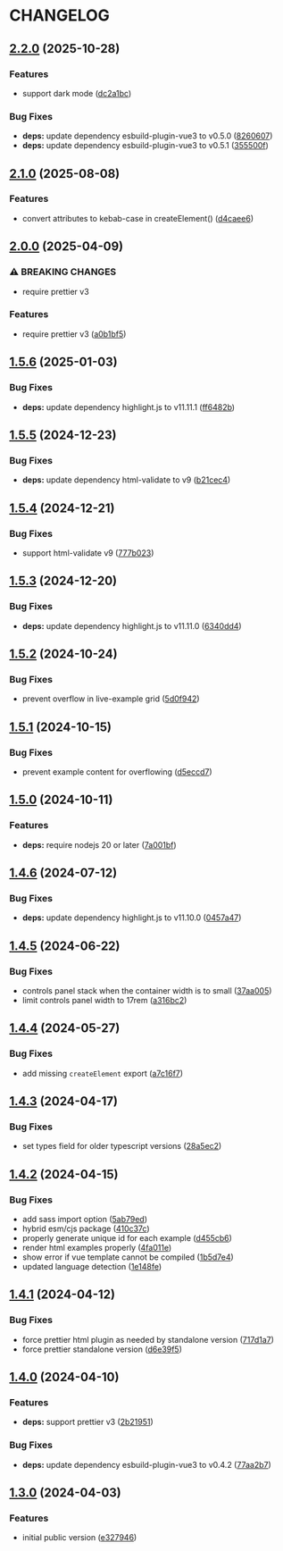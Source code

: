 # CHANGELOG

## [2.2.0](https://github.com/Forsakringskassan/docs-live-example/compare/v2.1.0...v2.2.0) (2025-10-28)

### Features

* support dark mode ([dc2a1bc](https://github.com/Forsakringskassan/docs-live-example/commit/dc2a1bcc79d93303dde2be581cb27afea87c359f))

### Bug Fixes

* **deps:** update dependency esbuild-plugin-vue3 to v0.5.0 ([8260607](https://github.com/Forsakringskassan/docs-live-example/commit/82606074c6440daf529071baf929428a7ba44c47))
* **deps:** update dependency esbuild-plugin-vue3 to v0.5.1 ([355500f](https://github.com/Forsakringskassan/docs-live-example/commit/355500f37e52d083983f8fc14807f97ed90a8d33))

## [2.1.0](https://github.com/Forsakringskassan/docs-live-example/compare/v2.0.0...v2.1.0) (2025-08-08)

### Features

* convert attributes to kebab-case in createElement() ([d4caee6](https://github.com/Forsakringskassan/docs-live-example/commit/d4caee6710dfd9732db5f923a1053561ff16e71d))

## [2.0.0](https://github.com/Forsakringskassan/docs-live-example/compare/v1.5.6...v2.0.0) (2025-04-09)

### ⚠ BREAKING CHANGES

* require prettier v3

### Features

* require prettier v3 ([a0b1bf5](https://github.com/Forsakringskassan/docs-live-example/commit/a0b1bf5a084844ea31f857d4d480590617e28ef1))

## [1.5.6](https://github.com/Forsakringskassan/docs-live-example/compare/v1.5.5...v1.5.6) (2025-01-03)

### Bug Fixes

* **deps:** update dependency highlight.js to v11.11.1 ([ff6482b](https://github.com/Forsakringskassan/docs-live-example/commit/ff6482b88d1adb0815aa35a8521b30f6f5ab9291))

## [1.5.5](https://github.com/Forsakringskassan/docs-live-example/compare/v1.5.4...v1.5.5) (2024-12-23)

### Bug Fixes

* **deps:** update dependency html-validate to v9 ([b21cec4](https://github.com/Forsakringskassan/docs-live-example/commit/b21cec4b14c1ad39e69c36104ece3fdc56aafbc5))

## [1.5.4](https://github.com/Forsakringskassan/docs-live-example/compare/v1.5.3...v1.5.4) (2024-12-21)

### Bug Fixes

* support html-validate v9 ([777b023](https://github.com/Forsakringskassan/docs-live-example/commit/777b023c1476a0f947ce8d95208d303df31efc12))

## [1.5.3](https://github.com/Forsakringskassan/docs-live-example/compare/v1.5.2...v1.5.3) (2024-12-20)

### Bug Fixes

* **deps:** update dependency highlight.js to v11.11.0 ([6340dd4](https://github.com/Forsakringskassan/docs-live-example/commit/6340dd46c8f6f86d12eb13e3ea9aceeebc8d781d))

## [1.5.2](https://github.com/Forsakringskassan/docs-live-example/compare/v1.5.1...v1.5.2) (2024-10-24)


### Bug Fixes

* prevent overflow in live-example grid ([5d0f942](https://github.com/Forsakringskassan/docs-live-example/commit/5d0f94250f97cfb4e59bbba90eb4ed56cda796e7))

## [1.5.1](https://github.com/Forsakringskassan/docs-live-example/compare/v1.5.0...v1.5.1) (2024-10-15)


### Bug Fixes

* prevent example content for overflowing ([d5eccd7](https://github.com/Forsakringskassan/docs-live-example/commit/d5eccd7b81518552d9a9f7ca41ff196885798680))

## [1.5.0](https://github.com/Forsakringskassan/docs-live-example/compare/v1.4.6...v1.5.0) (2024-10-11)


### Features

* **deps:** require nodejs 20 or later ([7a001bf](https://github.com/Forsakringskassan/docs-live-example/commit/7a001bf61a60203fc9e2359f6f961b1116372dbf))

## [1.4.6](https://github.com/Forsakringskassan/docs-live-example/compare/v1.4.5...v1.4.6) (2024-07-12)


### Bug Fixes

* **deps:** update dependency highlight.js to v11.10.0 ([0457a47](https://github.com/Forsakringskassan/docs-live-example/commit/0457a4700706bcd83287fb44b0606da2cb554456))

## [1.4.5](https://github.com/Forsakringskassan/docs-live-example/compare/v1.4.4...v1.4.5) (2024-06-22)


### Bug Fixes

* controls panel stack when the container width is to small ([37aa005](https://github.com/Forsakringskassan/docs-live-example/commit/37aa00508ffc118ad4b9f40b243e9da3ce5d8f31))
* limit controls panel width to 17rem ([a316bc2](https://github.com/Forsakringskassan/docs-live-example/commit/a316bc28419575c2ce92ff11aecff07ec459b55b))

## [1.4.4](https://github.com/Forsakringskassan/docs-live-example/compare/v1.4.3...v1.4.4) (2024-05-27)


### Bug Fixes

* add missing `createElement` export ([a7c16f7](https://github.com/Forsakringskassan/docs-live-example/commit/a7c16f7071709f12080241ed1fe750716a5d0e06))

## [1.4.3](https://github.com/Forsakringskassan/docs-live-example/compare/v1.4.2...v1.4.3) (2024-04-17)


### Bug Fixes

* set types field for older typescript versions ([28a5ec2](https://github.com/Forsakringskassan/docs-live-example/commit/28a5ec26e18d3212d535330e390f9305b2bcf336))

## [1.4.2](https://github.com/Forsakringskassan/docs-live-example/compare/v1.4.1...v1.4.2) (2024-04-15)


### Bug Fixes

* add sass import option ([5ab79ed](https://github.com/Forsakringskassan/docs-live-example/commit/5ab79ed3c20e95874bdb79b10ccdc08346175f74))
* hybrid esm/cjs package ([410c37c](https://github.com/Forsakringskassan/docs-live-example/commit/410c37ce7431101afb915d1265d64c169f0a1c82))
* properly generate unique id for each example ([d455cb6](https://github.com/Forsakringskassan/docs-live-example/commit/d455cb63a9b5586bf5fda6bc834e7e1b417b1b86))
* render html examples properly ([4fa011e](https://github.com/Forsakringskassan/docs-live-example/commit/4fa011ed77247c9c883913bc31aa91714c529928))
* show error if vue template cannot be compiled ([1b5d7e4](https://github.com/Forsakringskassan/docs-live-example/commit/1b5d7e4f2d4fea41b3ab71438a1bac00b163a61a))
* updated language detection ([1e148fe](https://github.com/Forsakringskassan/docs-live-example/commit/1e148feb3437f15caab6f4a001dc797d4a7b0744))

## [1.4.1](https://github.com/Forsakringskassan/docs-live-example/compare/v1.4.0...v1.4.1) (2024-04-12)


### Bug Fixes

* force prettier html plugin as needed by standalone version ([717d1a7](https://github.com/Forsakringskassan/docs-live-example/commit/717d1a770c6a30a97e9771a616910bcc78d2f112))
* force prettier standalone version ([d6e39f5](https://github.com/Forsakringskassan/docs-live-example/commit/d6e39f5e9addb4587e5dac5b8406595993a20d00))

## [1.4.0](https://github.com/Forsakringskassan/docs-live-example/compare/v1.3.0...v1.4.0) (2024-04-10)


### Features

* **deps:** support prettier v3 ([2b21951](https://github.com/Forsakringskassan/docs-live-example/commit/2b219512391db3d6ed6eba25c7ad0cf7737eec4e))


### Bug Fixes

* **deps:** update dependency esbuild-plugin-vue3 to v0.4.2 ([77aa2b7](https://github.com/Forsakringskassan/docs-live-example/commit/77aa2b7e576f7b97a010c603b5753096bc3018d2))

## [1.3.0](https://github.com/Forsakringskassan/docs-live-example/compare/v1.2.0...v1.3.0) (2024-04-03)


### Features

* initial public version ([e327946](https://github.com/Forsakringskassan/docs-live-example/commit/e32794676d07037e1d1aec56ab97e67f437fb497))
